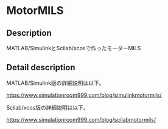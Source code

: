 # MotorMILS

## Description
MATLAB/SimulinkとScilab/xcosで作ったモーターMILS

## Detail description

MATLAB/Simulink版の詳細説明は以下。

https://www.simulationroom999.com/blog/simulinkmotormils/

Scilab/xcos版の詳細説明は以下。

https://www.simulationroom999.com/blog/scilabmotormils/